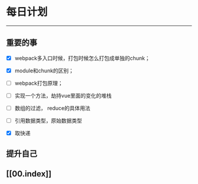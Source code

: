 
# 每日计划
---
## 重要的事
- [x]  webpack多入口时候，打包时候怎么打包成单独的chunk；
- [x]  module和chunk的区别；
- [ ]  webpack打包原理；
- [ ] 实现一个方法，劫持vue里面的变化的堆栈
- [ ] 数组的过滤， reduce的具体用法
- [ ] 引用数据类型，原始数据类型
- [x] 取快递




## 提升自己

  



## [[00.index]]










